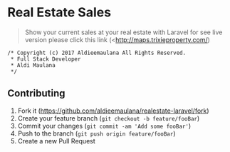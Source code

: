 # Real Estate Sales
> Show your current sales at your real estate with Laravel
> for see live version please click this link (<http://maps.trixieproperty.com/)

```
/* Copyright (c) 2017 Aldieemaulana All Rights Reserved.
 * Full Stack Developer
 * Aldi Maulana 
 */
 ```

## Contributing
1. Fork it (<https://github.com/aldieemaulana/realestate-laravel/fork>)
2. Create your feature branch (`git checkout -b feature/fooBar`)
3. Commit your changes (`git commit -am 'Add some fooBar'`)
4. Push to the branch (`git push origin feature/fooBar`)
5. Create a new Pull Request
